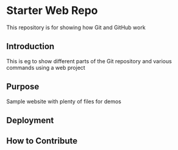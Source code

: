 # Starter Web Repo

This repository is for showing how Git and GitHub work



## Introduction

This is eg to show different parts of the Git repository and various commands using a web project

## Purpose

Sample website with plenty of files for demos

## Deployment

## How to Contribute

